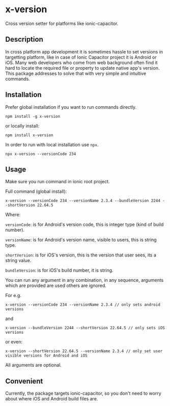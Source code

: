 # x-version
Cross version setter for platforms like ionic-capacitor.

## Description
In cross platform app development it is sometimes hassle to set versions in targetting platform, like in case of Ionic Capacitor project
it is Android or iOS. Many web developers who come from web background often find it hard to locate the required file or property to update native app's version. This package addresses to solve that with very simple and intuitive commands.

## Installation
Prefer global installation if you want to run commands directly. 
```
npm install -g x-version
```
or locally install:
```
npm install x-version
```
In order to run with local installation use `npx`.
```
npx x-version --versionCode 234
```


## Usage
Make sure you run command in ionic root project.

Full command (global install):
```
x-version --versionCode 234 --versionName 2.3.4 --bundleVersion 2244 --shortVersion 22.64.5
```

Where:

`versionCode`: is for Android's version code, this is integer type (kind of build number).

`versionName`: is for Android's version name, visible to users, this is string type.

`shortVersion`: is for iOS's version, this is the version that user sees, its a string value.

`bundleVersion`: is for iOS's build number, it is string.

You can run any argument in any combination, in any sequence, arguments which are provided are used others are ignored.

For e.g.

```
x-version --versionCode 234 --versionName 2.3.4 // only sets android versions
```
and 
```
x-version --bundleVersion 2244 --shortVersion 22.64.5 // only sets iOS versions
```
or even:
```
x-version --shortVersion 22.64.5 --versionName 2.3.4 // only set user visible versions for Android and iOS
```

All arguments are optional.

## Convenient
Currently, the package targets ionic-capacitor, so you don't need to worry about where iOS and Android build files are. 
